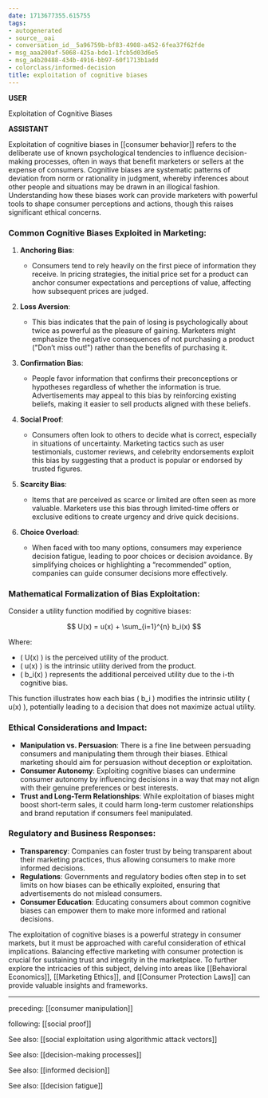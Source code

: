 ```yaml
---
date: 1713677355.615755
tags:
- autogenerated
- source__oai
- conversation_id__5a96759b-bf83-4908-a452-6fea37f62fde
- msg_aaa200af-5068-425a-bde1-1fcb5d03d6e5
- msg_a4b20488-434b-4916-bb97-60f1713b1add
- colorclass/informed-decision
title: exploitation of cognitive biases
---
```


**USER**

Exploitation of Cognitive Biases


**ASSISTANT**

Exploitation of cognitive biases in [[consumer behavior]] refers to the deliberate use of known psychological tendencies to influence decision-making processes, often in ways that benefit marketers or sellers at the expense of consumers. Cognitive biases are systematic patterns of deviation from norm or rationality in judgment, whereby inferences about other people and situations may be drawn in an illogical fashion. Understanding how these biases work can provide marketers with powerful tools to shape consumer perceptions and actions, though this raises significant ethical concerns.

### Common Cognitive Biases Exploited in Marketing:

1. **Anchoring Bias**:
   - Consumers tend to rely heavily on the first piece of information they receive. In pricing strategies, the initial price set for a product can anchor consumer expectations and perceptions of value, affecting how subsequent prices are judged.

2. **Loss Aversion**:
   - This bias indicates that the pain of losing is psychologically about twice as powerful as the pleasure of gaining. Marketers might emphasize the negative consequences of not purchasing a product ("Don’t miss out!") rather than the benefits of purchasing it.

3. **Confirmation Bias**:
   - People favor information that confirms their preconceptions or hypotheses regardless of whether the information is true. Advertisements may appeal to this bias by reinforcing existing beliefs, making it easier to sell products aligned with these beliefs.

4. **Social Proof**:
   - Consumers often look to others to decide what is correct, especially in situations of uncertainty. Marketing tactics such as user testimonials, customer reviews, and celebrity endorsements exploit this bias by suggesting that a product is popular or endorsed by trusted figures.

5. **Scarcity Bias**:
   - Items that are perceived as scarce or limited are often seen as more valuable. Marketers use this bias through limited-time offers or exclusive editions to create urgency and drive quick decisions.

6. **Choice Overload**:
   - When faced with too many options, consumers may experience decision fatigue, leading to poor choices or decision avoidance. By simplifying choices or highlighting a “recommended” option, companies can guide consumer decisions more effectively.

### Mathematical Formalization of Bias Exploitation:

Consider a utility function modified by cognitive biases:

$$ U(x) = u(x) + \sum_{i=1}^{n} b_i(x) $$

Where:
- \( U(x) \) is the perceived utility of the product.
- \( u(x) \) is the intrinsic utility derived from the product.
- \( b_i(x) \) represents the additional perceived utility due to the i-th cognitive bias.

This function illustrates how each bias \( b_i \) modifies the intrinsic utility \( u(x) \), potentially leading to a decision that does not maximize actual utility.

### Ethical Considerations and Impact:

- **Manipulation vs. Persuasion**: There is a fine line between persuading consumers and manipulating them through their biases. Ethical marketing should aim for persuasion without deception or exploitation.
- **Consumer Autonomy**: Exploiting cognitive biases can undermine consumer autonomy by influencing decisions in a way that may not align with their genuine preferences or best interests.
- **Trust and Long-Term Relationships**: While exploitation of biases might boost short-term sales, it could harm long-term customer relationships and brand reputation if consumers feel manipulated.

### Regulatory and Business Responses:

- **Transparency**: Companies can foster trust by being transparent about their marketing practices, thus allowing consumers to make more informed decisions.
- **Regulations**: Governments and regulatory bodies often step in to set limits on how biases can be ethically exploited, ensuring that advertisements do not mislead consumers.
- **Consumer Education**: Educating consumers about common cognitive biases can empower them to make more informed and rational decisions.

The exploitation of cognitive biases is a powerful strategy in consumer markets, but it must be approached with careful consideration of ethical implications. Balancing effective marketing with consumer protection is crucial for sustaining trust and integrity in the marketplace. To further explore the intricacies of this subject, delving into areas like [[Behavioral Economics]], [[Marketing Ethics]], and [[Consumer Protection Laws]] can provide valuable insights and frameworks.


---

preceding: [[consumer manipulation]]  


following: [[social proof]]

See also: [[social exploitation using algorithmic attack vectors]]


See also: [[decision-making processes]]


See also: [[informed decision]]


See also: [[decision fatigue]]